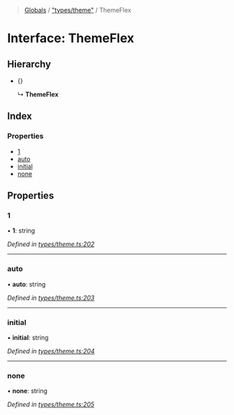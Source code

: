 > [Globals](../README.md) / ["types/theme"](../modules/_types_theme_.md) / ThemeFlex

# Interface: ThemeFlex

## Hierarchy

- {}

  ↳ **ThemeFlex**

## Index

### Properties

- [1](_types_theme_.themeflex.md#1)
- [auto](_types_theme_.themeflex.md#auto)
- [initial](_types_theme_.themeflex.md#initial)
- [none](_types_theme_.themeflex.md#none)

## Properties

### 1

• **1**: string

_Defined in [types/theme.ts:202](https://github.com/kenoxa/beamwind/blob/main/packages/beamwind/src/types/theme.ts#L202)_

---

### auto

• **auto**: string

_Defined in [types/theme.ts:203](https://github.com/kenoxa/beamwind/blob/main/packages/beamwind/src/types/theme.ts#L203)_

---

### initial

• **initial**: string

_Defined in [types/theme.ts:204](https://github.com/kenoxa/beamwind/blob/main/packages/beamwind/src/types/theme.ts#L204)_

---

### none

• **none**: string

_Defined in [types/theme.ts:205](https://github.com/kenoxa/beamwind/blob/main/packages/beamwind/src/types/theme.ts#L205)_
